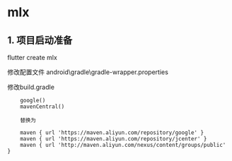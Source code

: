 # mlx

## 1. 项目启动准备

flutter create mlx

修改配置文件
android\gradle\gradle-wrapper.properties   

修改build.gradle  

        google()
        mavenCentral()

        替换为

        maven { url 'https://maven.aliyun.com/repository/google' }
        maven { url 'https://maven.aliyun.com/repository/jcenter' }
        maven { url 'http://maven.aliyun.com/nexus/content/groups/public' }